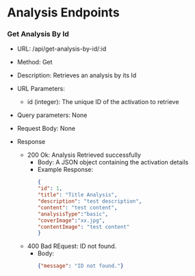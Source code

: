 # Analysis Endpoints

### Get Analysis By Id

* URL: /api/get-analysis-by-id/:id
* Method: Get
* Description: Retrieves an analysis by its Id
* URL Parameters:
    * id (integer): The unique ID of the activation to retrieve

* Query parameters: None
* Request Body: None
* Response
    * 200 Ok: Analysis Retrieved successfully
        * Body: A JSON object containing the activation details
        * Example Response:
          ```json
          {
          "id": 1,
          "title": "Title Analysis",
          "description": "test description",
          "content": "test content",
          "analysisType":"basic",
          "coverImage":"xx.jpg",
          "contentImage": "test content"
          }
          ```
    * 400 Bad REquest: ID not found.
        * Body:
          ```json
          {"message": "ID not found."}

